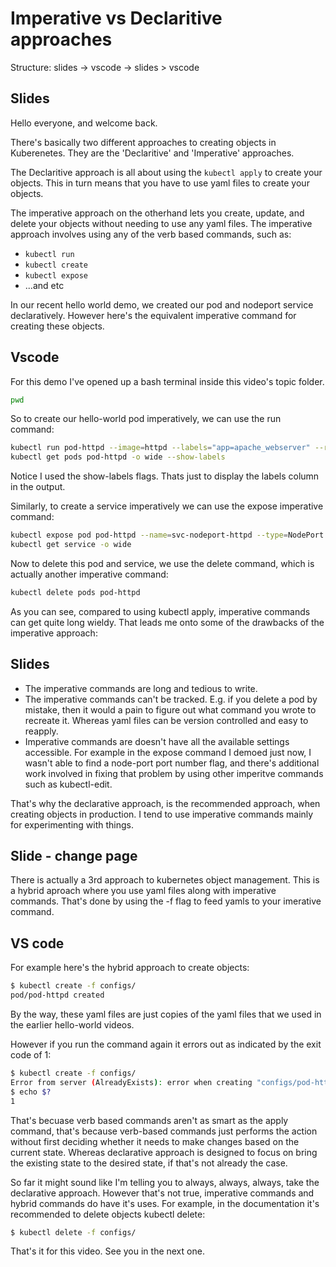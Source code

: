 # Imperative vs Declaritive approaches

Structure: slides -> vscode -> slides > vscode

## Slides

Hello everyone, and welcome back. 


There's basically two different approaches to creating objects in Kuberenetes. They are the 'Declaritive' and 'Imperative' approaches.


The Declaritive approach is all about using the `kubectl apply` to create your objects. This in turn means that you have to use yaml files to create your objects. 

The imperative approach on the otherhand lets you create, update, and delete your objects without needing to use any yaml files. The imperative approach involves using any of the verb based commands, such as:

- `kubectl run`
- `kubectl create`
- `kubectl expose`
- ...and etc


In our recent hello world demo, we created our pod and nodeport service declaratively. However here's the equivalent imperative command for creating these objects.

## Vscode

For this demo I've opened up a bash terminal inside this video's topic folder. 

```bash
pwd
```

So to create our hello-world pod imperatively, we can use the run command:

```bash
kubectl run pod-httpd --image=httpd --labels="app=apache_webserver" --restart=Never
kubectl get pods pod-httpd -o wide --show-labels
```

Notice I used the show-labels flags. Thats just to display the labels column in the output.

Similarly, to create a service imperatively we can use the expose imperative command:

```bash
kubectl expose pod pod-httpd --name=svc-nodeport-httpd --type=NodePort --target-port=80 --port=3050 --selector="app=apache_webserver"
kubectl get service -o wide
```

Now to delete this pod and service, we use the delete command, which is actually another imperative command:

```bash
kubectl delete pods pod-httpd
```



As you can see, compared to using kubectl apply, imperative commands can get quite long wieldy. That leads me onto some of the drawbacks of the imperative approach:

## Slides

- The imperative commands are long and tedious to write. 
- The imperative commands can't be tracked. E.g. if you delete a pod by mistake, then it would a pain to figure out what command you wrote to recreate it. Whereas yaml files can be version controlled and easy to reapply. 
- Imperative commands are doesn't have all the available settings accessible. For example in the expose command I demoed just now, I wasn't able to find a node-port port number flag, and there's additional work involved in fixing that problem by using other imperitve commands such as kubectl-edit.


That's why the declarative approach, is the recommended approach, when creating objects in production. I tend to use imperative commands mainly for experimenting with things. 


## Slide - change page

There is actually a 3rd approach to kubernetes object management. This is a hybrid aproach where you use yaml files along with imperative commands. That's done by using the -f flag to feed yamls to your imerative command. 

## VS code
For example here's the hybrid approach to create objects:


```bash
$ kubectl create -f configs/
pod/pod-httpd created
```

By the way, these yaml files are just copies of the yaml files that we used in the earlier hello-world videos. 

However if you run the command again it errors out as indicated by the exit code of 1:

```bash
$ kubectl create -f configs/
Error from server (AlreadyExists): error when creating "configs/pod-httpd.yml": pods "pod-httpd" already exists
$ echo $?
1
```

That's becuase verb based commands aren't as smart as the apply command, that's because verb-based commands just performs the action without first deciding whether it needs to make changes based on the current state. Whereas declarative approach is designed to focus on bring the existing state to the desired state, if that's not already the case. 

So far it might sound like I'm telling you to always, always, always, take the declarative approach. However that's not true, imperative commands and hybrid commands do have it's uses. For example, in the documentation it's recommended to delete objects kubectl delete: 

```bash
$ kubectl delete -f configs/
```

That's it for this video. See you in the next one. 